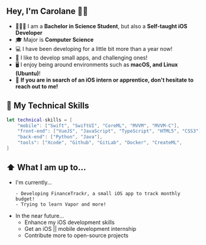## Hey, I'm Carolane 👋🏻

* 👩🏼‍💻 I am a **Bachelor in Science Student**, but also a **Self-taught iOS Developer**
* 🎓 Major is **Computer Science**
* 💻 I have been developing for a little bit more than a year now!
* 📱 I like to develop small apps, and challenging ones!
* 🖥️ I enjoy being around environments such as **macOS, and Linux (Ubuntu)**!
* 🔔 **If you are in search of an iOS intern or apprentice, don't hesitate to reach out to me!**

## 🧰 My Technical Skills
```swift
let technical-skills = [
    "mobile": ["Swift", "SwiftUI", "CoreML", "MVVM", "MVVM-C"],
    "front-end": ["VueJS", "JavaScript", "TypeScript", "HTML5", "CSS3"],
    "back-end": ["Python", "Java"],
    "tools": ["Xcode", "Github", "GitLab", "Docker", "CreateML",
]
```

## ⬆️ What I am up to...
* I'm currently...
  ```
  - Developing FinanceTrackr, a small iOS app to track monthly budget!
  - Trying to learn Vapor and more!
  ```
* In the near future...
  - Enhance my iOS development skills
  - Get an iOS || mobile development internship
  - Contribute more to open-source projects

